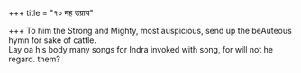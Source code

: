 +++
title = "१० मह उग्राय"

+++
To him the Strong and Mighty, most auspicious, send up the beAuteous hymn for sake of cattle.  
     Lay oa his body many songs for Indra invoked with song, for will not he regard. them?
